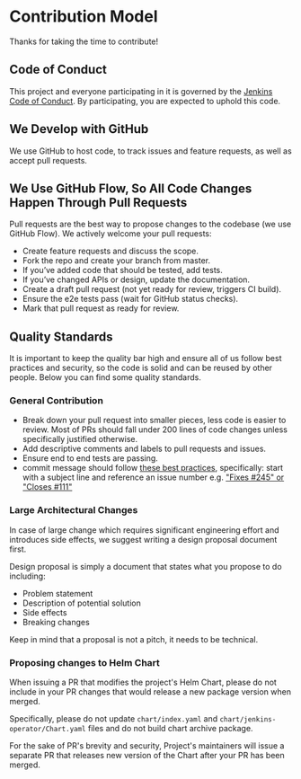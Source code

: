 # Contribution Model

Thanks for taking the time to contribute!

## Code of Conduct

This project and everyone participating in it is governed by the [Jenkins Code of Conduct](CODE_OF_CONDUCT.md). By participating, you are expected to uphold this code. 

## We Develop with GitHub
We use GitHub to host code, to track issues and feature requests, as well as accept pull requests.

## We Use GitHub Flow, So All Code Changes Happen Through Pull Requests
Pull requests are the best way to propose changes to the codebase (we use GitHub Flow). We actively welcome your pull requests:

- Create feature requests and discuss the scope.
- Fork the repo and create your branch from master.
- If you’ve added code that should be tested, add tests.
- If you’ve changed APIs or design, update the documentation.
- Create a draft pull request (not yet ready for review, triggers CI build).
- Ensure the e2e tests pass (wait for GitHub status checks).
- Mark that pull request as ready for review.

## Quality Standards
It is important to keep the quality bar high and ensure all of us follow best practices and security, so the code is solid and can be reused by other people. Below you can find some quality standards.

### General Contribution

- Break down your pull request into smaller pieces, less code is easier to review. Most of PRs should fall under 200 lines of code changes unless specifically justified otherwise.
- Add descriptive comments and labels to pull requests and issues.
- Ensure end to end tests are passing.
- commit message should follow [these best practices](https://chris.beams.io/posts/git-commit/), specifically: start with a subject line and reference an issue number e.g. ["Fixes #245" or "Closes #111"](https://help.github.com/articles/closing-issues-using-keywords/)

### Large Architectural Changes
In case of large change which requires significant engineering effort and introduces side effects, we suggest writing a design proposal document first.

Design proposal is simply a document that states what you propose to do including:

- Problem statement
- Description of potential solution
- Side effects
- Breaking changes

Keep in mind that a proposal is not a pitch, it needs to be technical.

### Proposing changes to Helm Chart
When issuing a PR that modifies the project's Helm Chart, please do not include in your PR changes that would release a new package version when merged.

Specifically, please do not update `chart/index.yaml` and `chart/jenkins-operator/Chart.yaml` files and do not build chart archive package.

For the sake of PR's brevity and security, Project's maintainers will issue a separate PR that releases new version of the Chart after your PR has been merged.